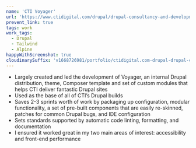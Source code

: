 ```yaml
---
name: 'CTI Voyager'
url: 'https://www.ctidigital.com/drupal/drupal-consultancy-and-development-agency'
prevent_link: true
tags: work
work_tags:
  - Drupal
  - Tailwind
  - Alpine
happyWithScreenshot: true
cloudinarySuffix: 'v1668726981/portfolio/ctidigital.com-drupal-drupal-consultancy-and-development-agency.png'
---
```


- Largely created and led the development of Voyager, an internal Drupal distribution, theme, Composer template and set of custom modules that helps CTI deliver fantastic Drupal sites
- Used as the base of all of CTI’s Drupal builds
- Saves 2-3 sprints worth of work by packaging up configuration, modular functionality, a set of pre-built components that are easily re-skinned, patches for common Drupal bugs, and IDE configuration
- Sets standards supported by automatic code linting, formatting, and documentation
- I ensured it worked great in my two main areas of interest: accessibility and front-end performance
